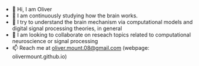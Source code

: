 - 👋 Hi, I am Oliver 
- 👀 I am continuously studying how the brain works. 
- 🌱 I try to understand the brain mechanism via computational models and digital signal processing theories, in general
- 💞️ I am looking to collaborate on reseach topics related to computational neuroscience or signal processing
- 📫 Reach me at  oliver.mount.08@gmail.com (webpage: olivermount.github.io)
  
<!---
OliverMount/OliverMount is a ✨ special ✨ repository because its `README.md` (this file) appears on your GitHub profile.
You can click the Preview link to take a look at your changes.
--->
